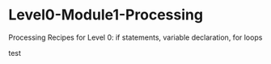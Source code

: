 # Level0-Module1-Processing
Processing Recipes for Level 0: if statements, variable declaration, for loops

test
